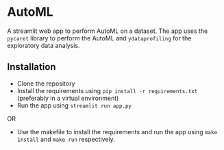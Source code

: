 # AutoML

A streamlit web app to perform AutoML on a dataset. The app uses the `pycaret` library to perform the AutoML and `ydataprofiling` for the exploratory data analysis.


## Installation

- Clone the repository
- Install the requirements using `pip install -r requirements.txt` (preferably in a virtual environment)
- Run the app using `streamlit run app.py`

OR

- Use the makefile to install the requirements and run the app using `make install` and `make run` respectively.